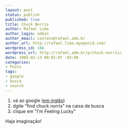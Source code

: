 ```yaml
--- 
layout: post
status: publish
published: true
title: Chuck Norris
author: Rafael Lima
author_login: admin
author_email: contato@rafael.adm.br
author_url: http://rafael.lima.myopenid.com/
wordpress_id: 166
wordpress_url: http://rafael.adm.br/p/chuck-norris/
date: 2008-02-13 00:02:07 -02:00
categories: 
- Posts
tags: 
- google
- busca
- search
---
```

<ol>
	<li>vá ao google (<a href="http://google.com">em inglês</a>)</li>
	<li>dgite "find chuck norris" na caixa de busca</li>
	<li>clique em "I'm Feeling Lucky"</li>
</ol>
Haja imaginação!
